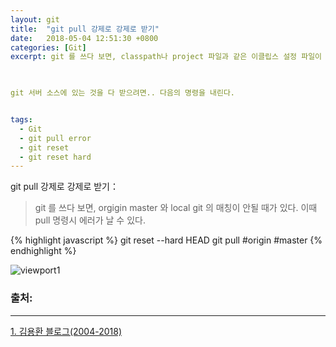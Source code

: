 ```yaml
---
layout: git
title:  "git pull 강제로 강제로 받기"
date:   2018-05-04 12:51:30 +0800
categories: [Git]
excerpt: git 를 쓰다 보면, classpath나 project 파일과 같은 이클립스 설정 파일이 자동으로 바뀌어지면서 git pull 명령시 에러가 날 수 있다.

 

git 서버 소스에 있는 것을 다 받으려면.. 다음의 명령을 내린다.


tags:
  - Git
  - git pull error
  - git reset
  - git reset hard
---
```


git pull 강제로 강제로 받기：

> git 를 쓰다 보면, orgigin master 와 local git 의 매칭이 안될 때가 있다. 이때 pull 명령시 에러가 날 수 있다.

{% highlight javascript %}
git reset --hard HEAD 
git pull #origin #master
{% endhighlight %}

![viewport1](https://i.imgur.com/GYCMndp.png)



### 출처:

---

[1. 김용환 블로그(2004-2018)](http://knight76.tistory.com/entry/git-pull-강제로-강제로-받기)

